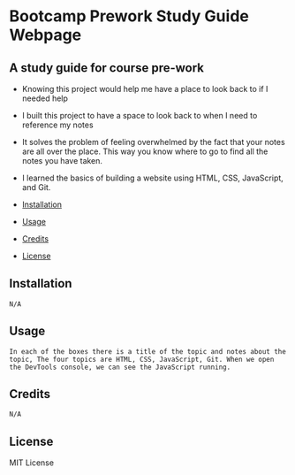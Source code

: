 # Bootcamp Prework Study Guide Webpage

## A study guide for course pre-work


- Knowing this project would help me have a place to look back to if I needed help
- I built this project to have a space to look back to when I need to reference my notes 
- It solves the problem of feeling overwhelmed by the fact that your notes are all over the place. This way you know where to go to find all the notes you have taken.
- I learned the basics of building a website using HTML, CSS, JavaScript, and Git.

- [Installation](#installation)
- [Usage](#usage)
- [Credits](#credits)
- [License](#license)

## Installation
   
    N/A

## Usage

    In each of the boxes there is a title of the topic and notes about the topic, The four topics are HTML, CSS, JavaScript, Git. When we open the DevTools console, we can see the JavaScript running. 


## Credits
    
    N/A

## License

MIT License
